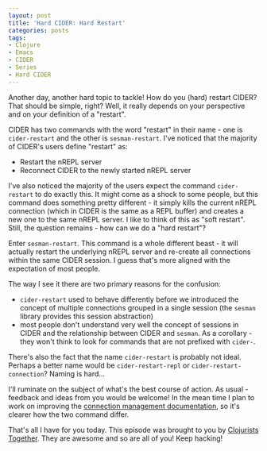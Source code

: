 ```yaml
---
layout: post
title: 'Hard CIDER: Hard Restart'
categories: posts
tags:
- Clojure
- Emacs
- CIDER
- Series
- Hard CIDER
---
```


Another day, another hard topic to tackle! How do you (hard) restart CIDER?
That should be simple, right? Well, it really depends on your perspective
and on your definition of a "restart".

CIDER has two commands with the word "restart" in their name - one is
`cider-restart` and the other is `sesman-restart`. I've noticed that the majority
of CIDER's users define "restart" as:

* Restart the nREPL server
* Reconnect CIDER to the newly started nREPL server

I've also noticed the majority of the users expect the command `cider-restart` to do exactly this.
It might come as a shock to some people, but this command does something pretty different -
it simply kills the current nREPL connection (which in CIDER is the same as a REPL buffer) and
creates a new one to the same nREPL server. I like to think of this as "soft restart".
Still, the question remains - how can we do a "hard restart"?

Enter `sesman-restart`. This command is a whole different beast - it will actually restart
the underlying nREPL server and re-create all connections within the same CIDER session.
I guess that's more aligned with the expectation of most people.

The way I see it there are two primary reasons for the confusion:

* `cider-restart` used to behave differently before we introduced the concept of multiple connections grouped
in a single session (the `sesman` library provides this session abstraction)
* most people don't understand very well the concept of sessions in CIDER and the relationship between CIDER and `sesman`.
As a corollary - they won't think to look for commands that are not prefixed with `cider-`.

There's also the fact that the name `cider-restart` is probably not ideal. Perhaps a better name would be `cider-restart-repl`
or `cider-restart-connection`? Naming is hard...

I'll ruminate on the subject of what's the best course of action. As usual -
feedback and ideas from you would be welcome!  In the mean time I plan to work
on improving the [connection management
documentation](https://docs.cider.mx/cider/usage/managing_connections.html), so
it's clearer how the two command differ.

That's all I have for you today. This episode was brought to you by [Clojurists Together](https://www.clojuriststogether.org/).
They are awesome and so are all of you! Keep hacking!
